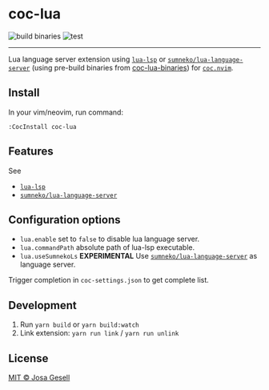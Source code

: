 # coc-lua

![build binaries](https://github.com/josa42/coc-lua-binaries/workflows/build/badge.svg)
![test](https://github.com/josa42/coc-lua/workflows/Main/badge.svg)

--------------------------------------------------------------------------------

Lua language server extension using [`lua-lsp`](https://github.com/Alloyed/lua-lsp)
or [`sumneko/lua-language-server`](https://github.com/sumneko/lua-language-server)
(using pre-build binaries from [coc-lua-binaries](https://github.com/josa42/coc-lua-binaries/releases/tag/latest))
for [`coc.nvim`](https://github.com/neoclide/coc.nvim).

## Install

In your vim/neovim, run command:

```
:CocInstall coc-lua
```

## Features

See
- [`lua-lsp`](https://github.com/Alloyed/lua-lsp)
- [`sumneko/lua-language-server`](https://github.com/sumneko/lua-language-server)

## Configuration options

- `lua.enable` set to `false` to disable lua language server.
- `lua.commandPath` absolute path of lua-lsp executable.
- `lua.useSumnekoLs` **EXPERIMENTAL** Use [`sumneko/lua-language-server`](https://github.com/sumneko/lua-language-server)
  as language server.

Trigger completion in `coc-settings.json` to get complete list.

## Development

1. Run `yarn build` or `yarn build:watch`
2. Link extension: `yarn run link` / `yarn run unlink`

## License

[MIT © Josa Gesell](LICENSE)
